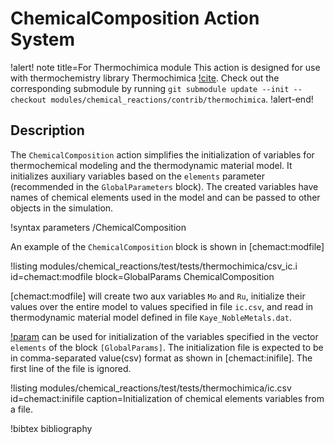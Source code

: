 # ChemicalComposition Action System

!alert! note title=For Thermochimica module
This action is designed for use with thermochemistry library Thermochimica [!cite](piro2013). Check out the corresponding submodule by running `git submodule update --init --checkout modules/chemical_reactions/contrib/thermochimica`.
!alert-end!

## Description

The `ChemicalComposition` action simplifies the initialization of variables for
thermochemical modeling and the thermodynamic material model. It initializes auxiliary variables
based on the `elements` parameter (recommended in the  `GlobalParameters` block). The
created variables have names of chemical elements used in the model and can be passed
to other objects in the simulation.

!syntax parameters /ChemicalComposition

An example of the `ChemicalComposition` block is shown in [chemact:modfile]

!listing modules/chemical_reactions/test/tests/thermochimica/csv_ic.i id=chemact:modfile block=GlobalParams ChemicalComposition

[chemact:modfile] will create two aux variables `Mo` and `Ru`,
initialize their values over the entire model to values
specified in file `ic.csv`, and read in thermodynamic material model
defined in file `Kaye_NobleMetals.dat`.

[!param](/ChemicalComposition/ChemicalCompositionAction/initial_values) can be used for initialization of the
variables specified in the vector `elements` of the block `[GlobalParams]`.
The initialization file is expected to be in comma-separated value(csv) format as
shown in [chemact:inifile]. The first line of the file is ignored.

!listing modules/chemical_reactions/test/tests/thermochimica/ic.csv id=chemact:inifile caption=Initialization of chemical elements variables from a file.

!bibtex bibliography
